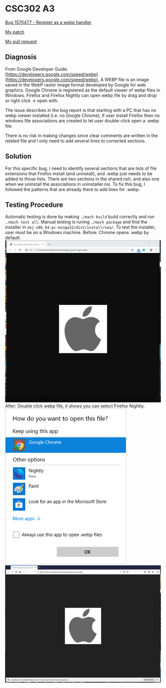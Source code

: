 # CSC302 A3
[Bug 1570477 - Register as a webp handler](https://bugzilla.mozilla.org/show_bug.cgi?id=1570477)  

[My patch](https://github.com/bxlt/gecko-dev/blob/a3/doc/Bug1570477.patch)

[My pull request](https://github.com/bxlt/gecko-dev/pull/1) 

## Diagnosis
From Google Developer Guide: [https://developers.google.com/speed/webp](https://developers.google.com/speed/webp), A WEBP file is an image saved in the WebP raster image format developed by Google for web graphics. Google Chrome is registered as the default viewer of webp files in Windows. Firefox and Firefox Nightly can open webp file by drag and drop or right click -> open with. 

The issue describes in the bug report is that starting with a PC that has no webp viewer installed (i.e. no Google Chrome), if user install Firefox then no windows file associations are created to let user double-click open a .webp file. 

There is no risk in making changes since clear comments are written in the related file and I only need to add several lines to corrected sections.

## Solution
For this specific bug, I need to identify several sections that are lists of file extensions that Firefox install (and uninstall), and .webp just needs to be added to those lists. There are two sections in the shared.nsh, and also one when we uninstall the associations in uninstaller.nsi. To fix this bug, I followed the patterns that are already there to add lines for .webp.

## Testing Procedure
Automatic testing is done by making ```./mach build``` build correctly and run ```./mach test all```. 
Manual testing is runing ```./mach package``` and find the installer in ```obj-x86_64-pc-mingw32/dist/install/sea/```. To test the installer, user must be on a Windows machine.
Before: Chrome opens .webp by default:
![Before](./before.png)
After: Double click webp file, it shows you can select Firefox Nightly.
![After1](./after3.png)
![After2](./after2.png)

